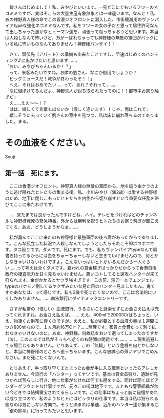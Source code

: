 　皆さんはじめまして！私、みやびといいます。一見どこにでもいるフツーのネコミミですが、実はそこらの大量生産有象無象とは一味違います。なんと！私、あの神野真人様の命でこの香港ジオフロントに潜入した、市街殲滅用のヴァンパイアtypeな強化ネコミミなんです。私をフツーの女の子だと思って居住許可なんて出しちゃった愚かなヒューマン達を、頑張って殺っちゃおうと思います。本当は人殺しなんて怖いけど、万が一ばれちゃっても神野様の無敵の軍団がバックにいる私に怖いものなんてありません！神野様バンザイ！！

　さて、潜伏先（アパート）の準備も出来たことですし、早速はじめてのハンティング♪に出かけたいと思います……。  
「おい、みやびちゃんいるか！？」  
　って、来客みたいですね。お隣の劉さん、なにか御用でしょうか？  
「ビッグニュースだ！戦争が終わったぞ！！」  
　へえ、それはおめでたい……って、あれ？それって……。  
「なに寝ぼけてるんだよ、神野真人が討ち取られたってのに！！都市中お祭り騒ぎだ」  
　え……ええ～～！？  
「はは、嬉しくて言葉も出ないか（激しく違います）！じゃ、俺はこれで」  
　嬉しそうに去っていく劉さんの背中を見つつ、私は床に崩れ落ちるのでありました。まる。

# その血液をください。

Syuji

## 第一話　死にます。

　ここは香港ジオフロント。神野真人様の無敵の軍団から、地を這う虫ケラのように逃げ隠れたヒトたちの集まる街。私、小川みやび（満2歳）は愛する神野様のため、地下に閉じこもったヒトたちを内側から切り崩すという重要な任務を帯びてここに来たわけです。

　……来たまでは良かったんですけどね、ハイ。テレビをつければどのチャンネルも神野様戦死の緊急特番。外からは勝利を祝うヒトたちのお祭り騒ぎが聞こえてくる。ああ、どうしようかなぁ……。

　私が勇んでここに来たのも神野様と最強軍団の後ろ盾があったからでありまして。こんな孤立した状況で人殺しなんてしようとしたらそれこそ即ボコボコです。タコ殴りです。ダメです。死にます。でも、私もヴァンパイアtypeなんて肩書き持ってるからには血をちゅーちゅーしないと生きていけませんので、何とかしなきゃいけないわけですよ。こんないっぱいヒトがいるんだから一人ぐらい……って考えは全くダメです。雇われの賞金稼ぎばっかりだからって香港自治政府の捜査能力を甘く見ちゃいけません。悪いコトしてると速攻ハンターが来て狩られます。金がかかるとヤツラ強すぎです。この前、短刀一本でエンジェルtypeのバケモノ倒してるヤクザみたいな見た目のハンター見ましたもん。鬼ですかあなたは、って感じです。私も2歳で死にたくないので、ここは合法的にいくしかありません。……血液銀行にダイナミックエントリーです。

　さすが私営の（怪しい）血液銀行、うるさいこと詮索せずにお金さえ払えば売ってくれますね。お金さえ払えば。……ええ、400mlで20000Crはちょっと、いえ、物凄くお財布に響くのですが。ええと、私が必要とする血液の量は１週間につき800mlなので、１ヵ月約16万Cｒ？……無理です。家賃と食費だって別で払わなきゃいけないのに。ああ、神野様。何故私をおいて逝ってしまったのですか（泣）。このままでは私がそっちへ逝くのも時間の問題です……。……現実逃避してる場合じゃありません。とりあえず、この「無職」という危機を何とかしないと、本当に神野様のところへ逝っちゃいます。こんな忠誠心の薄いヤツでごめんなさい。まだ死にたくないんで。

　とりあえず、手っ取り早くまとまったお金が手に入る職業といったらアレしかありません。今流行の「ハンター」ってヤツです。基本は賞金首狩り、遺跡が見つかれば荒らしに行き、他に仕事がなければ何でも屋をする。聞けば聞くほどアンダーグラウンドな仕事ですが、元々この街は地下です。まともな警察組織が無い今どきでは結構重宝されてるらしいです。この仕事はちょっと腕に自慢があれば成り立つので、私のようなヒトにはピッタリの仕事です。本当は私は狩られる側なのは気にしない方向で。そうと決まれば早速、近所のハンター達が集まる店「銀の鈴亭」に行ってみたいと思います。
